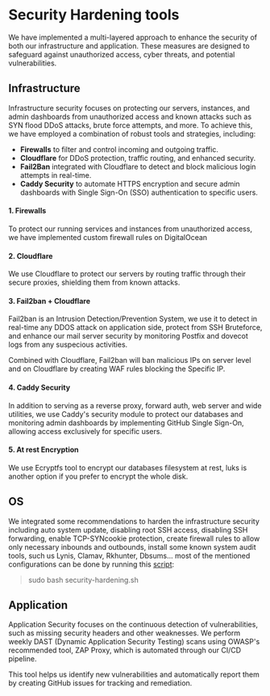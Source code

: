 # Security Hardening tools
We have implemented a multi-layered approach to enhance the security of both our infrastructure and application. These measures are designed to safeguard against unauthorized access, cyber threats, and potential vulnerabilities.

## Infrastructure
Infrastructure security focuses on protecting our servers, instances, and admin dashboards from unauthorized access and known attacks such as SYN flood DDoS attacks, brute force attempts, and more. To achieve this, we have employed a combination of robust tools and strategies, including:

- **Firewalls** to filter and control incoming and outgoing traffic.
- **Cloudflare** for DDoS protection, traffic routing, and enhanced security.
- **Fail2Ban** integrated with Cloudflare to detect and block malicious login attempts in real-time.
- **Caddy Security** to automate HTTPS encryption and secure admin dashboards with Single Sign-On (SSO) authentication to specific users.

#### 1. Firewalls
To protect our running services and instances from unauthorized access, we have implemented custom firewall rules on DigitalOcean


#### 2. Cloudflare
We use Cloudflare to protect our servers by routing traffic through their secure proxies, shielding them from known attacks.

#### 3. Fail2ban + Cloudflare
Fail2ban is an Intrusion Detection/Prevention System, we use it to detect in real-time any DDOS attack on application side, protect from SSH Bruteforce, and enhance our mail server security by monitoring Postfix and dovecot logs from any suspecious activities.

Combined with Cloudflare, Fail2ban will ban malicious IPs on server level and on Cloudflare by creating WAF rules blocking the Specific IP.


#### 4. Caddy Security
In addition to serving as a reverse proxy, forward auth, web server and wide utilities, we use Caddy's security module to protect our databases and monitoring admin dashboards by implementing GitHub Single Sign-On, allowing access exclusively for specific users.


#### 5. At rest Encryption
We use Ecryptfs tool to encrypt our databases filesystem at rest, luks is another option if you prefer to encrypt the whole disk.


## OS
We integrated some recommendations to harden the infrastructure security including auto system update, disabling root SSH access, disabling SSH forwarding, enable TCP-SYNcookie protection, create firewall rules to allow only necessary inbounds and outbounds, install some known system audit tools, such us Lynis, Clamav, Rkhunter, Dbsums...
most of the mentioned configurations can be done by running this [script](https://github.com/ankaboot-source/casa-webapp-guide/tree/main/security-hardening.sh):
> sudo bash security-hardening.sh

## Application

Application Security focuses on the continuous detection of vulnerabilities, such as missing security headers and other weaknesses. We perform weekly DAST (Dynamic Application Security Testing) scans using OWASP's recommended tool, ZAP Proxy, which is automated through our CI/CD pipeline.

This tool helps us identify new vulnerabilities and automatically report them by creating GitHub issues for tracking and remediation.
